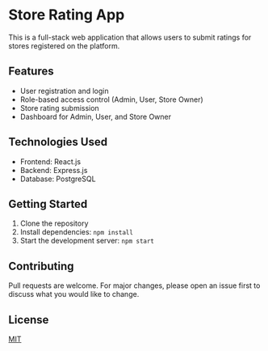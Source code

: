 # Store Rating App

This is a full-stack web application that allows users to submit ratings for stores registered on the platform.

## Features

- User registration and login
- Role-based access control (Admin, User, Store Owner)
- Store rating submission
- Dashboard for Admin, User, and Store Owner

## Technologies Used

- Frontend: React.js
- Backend: Express.js
- Database: PostgreSQL

## Getting Started

1. Clone the repository
2. Install dependencies: `npm install`
3. Start the development server: `npm start`

## Contributing

Pull requests are welcome. For major changes, please open an issue first to discuss what you would like to change.

## License

[MIT](https://choosealicense.com/licenses/mit/)